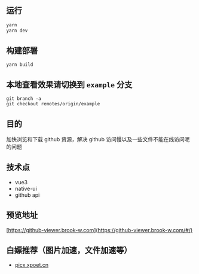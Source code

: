 ## 运行
```sh
yarn 
yarn dev
```

## 构建部署

```shell
yarn build
```

## 本地查看效果请切换到 `example` 分支
```
git branch -a
git checkout remotes/origin/example
```

## 目的
加快浏览和下载 github 资源，解决 github 访问慢以及一些文件不能在线访问呢的问题

## 技术点
- vue3
- native-ui
- github api

## 预览地址

[https://github-viewer.brook-w.com](https://github-viewer.brook-w.com/#/)


## 白嫖推荐（图片加速，文件加速等）

- [picx.xpoet.cn](picx.xpoet.cn)
